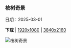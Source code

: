### 桉树奇景

日期：2025-03-01

**下载**  |  [1920x1080](https://cn.bing.com/th?id=OHR.EucalyptusForest_ZH-CN3052498076_1920x1080.jpg)  |  [3840x2160](https://cn.bing.com/th?id=OHR.EucalyptusForest_ZH-CN3052498076_UHD.jpg)

![桉树奇景](https://cn.bing.com/th?id=OHR.EucalyptusForest_ZH-CN3052498076_1920x1080.jpg "桉树，梅加龙谷，蓝山山脉国家公园，新南威尔士州，澳大利亚 (© Andrew Peacock/TANDEM Stills + Motion)")

